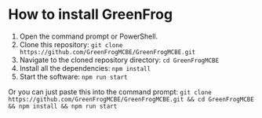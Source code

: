 # How to install GreenFrog

1. Open the command prompt or PowerShell.
2. Clone this repository: `git clone https://github.com/GreenFrogMCBE/GreenFrogMCBE.git`
3. Navigate to the cloned repository directory: `cd GreenFrogMCBE`
4. Install all the dependencies: `npm install`
5. Start the software: `npm run start`

Or you can just paste this into the command prompt: `git clone https://github.com/GreenFrogMCBE/GreenFrogMCBE.git && cd GreenFrogMCBE && npm install && npm run start`
